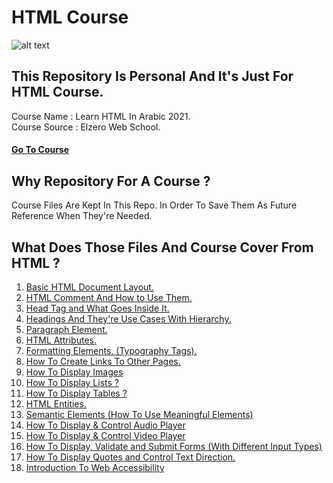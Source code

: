 # HTML Course 
![alt text](https://i.pinimg.com/originals/31/b1/c5/31b1c5e28142f50e2aad73efaa2e63c1.jpg)

## This Repository Is Personal And It's Just For HTML Course.
Course Name : Learn HTML In Arabic 2021.\
Course Source : Elzero Web School.
#### [Go To Course](https://www.youtube.com/playlist?list=PLDoPjvoNmBAw_t_XWUFbBX-c9MafPk9ji)

## Why Repository For A Course ?
Course Files Are Kept In This Repo. In Order To Save Them As Future Reference When They're Needed.

## What Does Those Files And Course Cover From HTML ?
1. [Basic HTML Document Layout.](https://www.youtube.com/watch?v=lSqXHePabFo&list=PLDoPjvoNmBAw_t_XWUFbBX-c9MafPk9ji&index=3)
2. [HTML Comment And How to Use Them.](https://www.youtube.com/watch?v=3lXuWHtm7PM&list=PLDoPjvoNmBAw_t_XWUFbBX-c9MafPk9ji&index=5)
3. [Head Tag and What Goes Inside It.](https://www.youtube.com/watch?v=dVgTBEYCseU&list=PLDoPjvoNmBAw_t_XWUFbBX-c9MafPk9ji&index=4)
4. [Headings And They're Use Cases With Hierarchy.](https://www.youtube.com/watch?v=XxkX8wnRq3s&list=PLDoPjvoNmBAw_t_XWUFbBX-c9MafPk9ji&index=7)
5. [Paragraph Element.](https://www.youtube.com/watch?v=Fpibp-291xQ&list=PLDoPjvoNmBAw_t_XWUFbBX-c9MafPk9ji&index=9)
6. [HTML Attributes.](https://www.youtube.com/watch?v=nCpNsMgyzh4&list=PLDoPjvoNmBAw_t_XWUFbBX-c9MafPk9ji&index=10)
7. [Formatting Elements. (Typography Tags).](https://www.youtube.com/watch?v=zhwqvfoi50Q&list=PLDoPjvoNmBAw_t_XWUFbBX-c9MafPk9ji&index=11)
8. [How To Create Links To Other Pages.](https://www.youtube.com/watch?v=7TQhxAOjd1w&list=PLDoPjvoNmBAw_t_XWUFbBX-c9MafPk9ji&index=12)
9. [How To Display Images](https://www.youtube.com/watch?v=FmIUk3bWGmU&list=PLDoPjvoNmBAw_t_XWUFbBX-c9MafPk9ji&index=13)
10. [How To Display Lists ?](https://www.youtube.com/watch?v=8Z7zR-UGjcQ&list=PLDoPjvoNmBAw_t_XWUFbBX-c9MafPk9ji&index=14)
11. [How To Display Tables ?](https://www.youtube.com/watch?v=SUW49Jjxvac&list=PLDoPjvoNmBAw_t_XWUFbBX-c9MafPk9ji&index=15)
12. [HTML Entities.](https://www.youtube.com/watch?v=B8raKziIYyY&list=PLDoPjvoNmBAw_t_XWUFbBX-c9MafPk9ji&index=18)
13. [Semantic Elements (How To Use Meaningful Elements)](https://www.youtube.com/watch?v=xlQwlfvrDuI&list=PLDoPjvoNmBAw_t_XWUFbBX-c9MafPk9ji&index=19)
14. [How To Display & Control Audio Player](https://www.youtube.com/watch?v=xlQwlfvrDuI&list=PLDoPjvoNmBAw_t_XWUFbBX-c9MafPk9ji&index=22)
15. [How To Display & Control Video Player](https://www.youtube.com/watch?v=xlQwlfvrDuI&list=PLDoPjvoNmBAw_t_XWUFbBX-c9MafPk9ji&index=23)
16. [How To Display, Validate and Submit Forms (With Different Input Types)](https://www.youtube.com/watch?v=xlQwlfvrDuI&list=PLDoPjvoNmBAw_t_XWUFbBX-c9MafPk9ji&index=24)
17. [How To Display Quotes and Control Text Direction.](https://www.youtube.com/watch?v=AzjtVtxoBLc&list=PLDoPjvoNmBAw_t_XWUFbBX-c9MafPk9ji&index=33)
18. [Introduction To Web Accessibility](https://www.youtube.com/watch?v=lSqXHePabFo&list=PLDoPjvoNmBAw_t_XWUFbBX-c9MafPk9ji&index=35)
